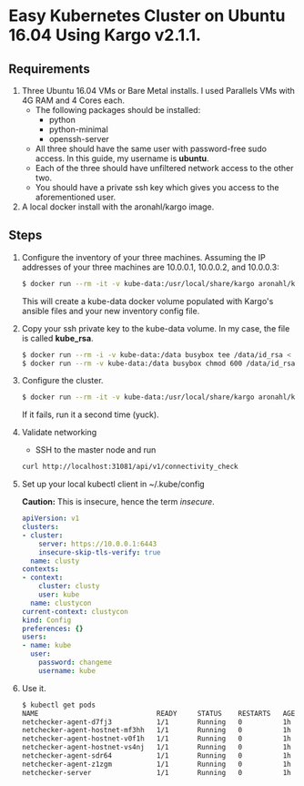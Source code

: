 # Easy Kubernetes Cluster on Ubuntu 16.04 Using Kargo v2.1.1.

## Requirements
1. Three Ubuntu 16.04 VMs or Bare Metal installs.  I used Parallels VMs with 4G RAM and 4 Cores each.
	* The following packages should be installed:
		* python
		* python-minimal
		* openssh-server
	* All three should have the same user with password-free sudo access.  In this guide, my username is **ubuntu**.
	* Each of the three should have unfiltered network access to the other two.
	* You should have a private ssh key which gives you access to the aforementioned user.
1. A local docker install with the aronahl/kargo image.

## Steps
1. Configure the inventory of your three machines.  Assuming the IP addresses of your three machines are 10.0.0.1, 10.0.0.2, and 10.0.0.3:


	```bash
	$ docker run --rm -it -v kube-data:/usr/local/share/kargo aronahl/kargo python3 ./contrib/inventory_builder/inventory.py 10.0.0.1 10.0.0.2 10.0.0.3
	```
	
	This will create a kube-data docker volume populated with Kargo's ansible files and your new inventory config file.
	
1. Copy your ssh private key to the kube-data volume.  In my case, the file is called **kube_rsa**.

	```bash
	$ docker run --rm -i -v kube-data:/data busybox tee /data/id_rsa < kube_rsa
	$ docker run --rm -v kube-data:/data busybox chmod 600 /data/id_rsa
	```
	
1. Configure the cluster.

	```bash
	$ docker run --rm -it -v kube-data:/usr/local/share/kargo aronahl/kargo ansible-playbook -i ./inventory.cfg cluster.yml -b -v --private-key=./id_rsa -u ubuntu -e deploy_netchecker=true
	```
	If it fails, run it a second time (yuck).
	
1. Validate networking
	* SSH to the master node and run

	```bash
	curl http://localhost:31081/api/v1/connectivity_check
	```
1. Set up your local kubectl client in ~/.kube/config

	**Caution:** This is insecure, hence the term *insecure*.

	```yaml
	apiVersion: v1
	clusters:
	- cluster:
	    server: https://10.0.0.1:6443
	    insecure-skip-tls-verify: true
	  name: clusty
	contexts:
	- context:
	    cluster: clusty
	    user: kube
	  name: clustycon
	current-context: clustycon
	kind: Config
	preferences: {}
	users:
	- name: kube
	  user:
	    password: changeme
	    username: kube
	```
1. Use it.

	```bash
	$ kubectl get pods
	NAME                             READY     STATUS    RESTARTS   AGE
	netchecker-agent-d7fj3           1/1       Running   0          1h
	netchecker-agent-hostnet-mf3hh   1/1       Running   0          1h
	netchecker-agent-hostnet-v0f1h   1/1       Running   0          1h
	netchecker-agent-hostnet-vs4nj   1/1       Running   0          1h
	netchecker-agent-sdr64           1/1       Running   0          1h
	netchecker-agent-z1zgm           1/1       Running   0          1h
	netchecker-server                1/1       Running   0          1h
	```
